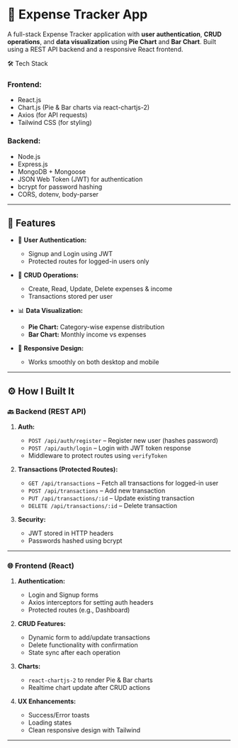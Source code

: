 # 💸 Expense Tracker App

A full-stack Expense Tracker application with **user authentication**, **CRUD operations**, and **data visualization** using **Pie Chart** and **Bar Chart**. Built using a REST API backend and a responsive React frontend.


 🛠️ Tech Stack

### Frontend:
- React.js
- Chart.js (Pie & Bar charts via react-chartjs-2)
- Axios (for API requests)
- Tailwind CSS (for styling)

### Backend:
- Node.js
- Express.js
- MongoDB + Mongoose
- JSON Web Token (JWT) for authentication
- bcrypt for password hashing
- CORS, dotenv, body-parser

---

## 🚀 Features

- 🔐 **User Authentication:**
  - Signup and Login using JWT
  - Protected routes for logged-in users only

- 🔁 **CRUD Operations:**
  - Create, Read, Update, Delete expenses & income
  - Transactions stored per user

- 📊 **Data Visualization:**
  - **Pie Chart:** Category-wise expense distribution
  - **Bar Chart:** Monthly income vs expenses

- 📱 **Responsive Design:**
  - Works smoothly on both desktop and mobile

---

## ⚙️ How I Built It

### 🔙 Backend (REST API)

1. **Auth:**
   - `POST /api/auth/register` – Register new user (hashes password)
   - `POST /api/auth/login` – Login with JWT token response
   - Middleware to protect routes using `verifyToken`

2. **Transactions (Protected Routes):**
   - `GET /api/transactions` – Fetch all transactions for logged-in user
   - `POST /api/transactions` – Add new transaction
   - `PUT /api/transactions/:id` – Update existing transaction
   - `DELETE /api/transactions/:id` – Delete transaction

3. **Security:**
   - JWT stored in HTTP headers
   - Passwords hashed using bcrypt

---

### 🌐 Frontend (React)

1. **Authentication:**
   - Login and Signup forms
   - Axios interceptors for setting auth headers
   - Protected routes (e.g., Dashboard)

2. **CRUD Features:**
   - Dynamic form to add/update transactions
   - Delete functionality with confirmation
   - State sync after each operation

3. **Charts:**
   - `react-chartjs-2` to render Pie & Bar charts
   - Realtime chart update after CRUD actions

4. **UX Enhancements:**
   - Success/Error toasts
   - Loading states
   - Clean responsive design with Tailwind

---
